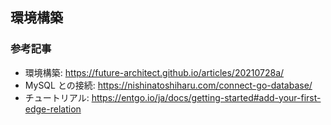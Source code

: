 ## 環境構築

### 参考記事

- 環境構築: https://future-architect.github.io/articles/20210728a/
- MySQL との接続: https://nishinatoshiharu.com/connect-go-database/
- チュートリアル: https://entgo.io/ja/docs/getting-started#add-your-first-edge-relation
